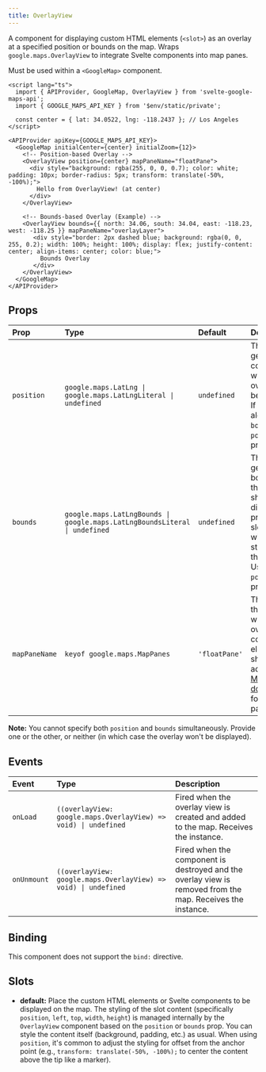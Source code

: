 ```yaml
---
title: OverlayView
---
```

A component for displaying custom HTML elements (`<slot>`) as an overlay at a specified position or bounds on the map.
Wraps `google.maps.OverlayView` to integrate Svelte components into map panes.

Must be used within a `<GoogleMap>` component.

```svelte
<script lang="ts">
  import { APIProvider, GoogleMap, OverlayView } from 'svelte-google-maps-api';
  import { GOOGLE_MAPS_API_KEY } from '$env/static/private';

  const center = { lat: 34.0522, lng: -118.2437 }; // Los Angeles
</script>

<APIProvider apiKey={GOOGLE_MAPS_API_KEY}>
  <GoogleMap initialCenter={center} initialZoom={12}>
    <!-- Position-based Overlay -->
    <OverlayView position={center} mapPaneName="floatPane">
      <div style="background: rgba(255, 0, 0, 0.7); color: white; padding: 10px; border-radius: 5px; transform: translate(-50%, -100%);">
        Hello from OverlayView! (at center)
      </div>
    </OverlayView>

    <!-- Bounds-based Overlay (Example) -->
    <OverlayView bounds={{ north: 34.06, south: 34.04, east: -118.23, west: -118.25 }} mapPaneName="overlayLayer">
       <div style="border: 2px dashed blue; background: rgba(0, 0, 255, 0.2); width: 100%; height: 100%; display: flex; justify-content: center; align-items: center; color: blue;">
         Bounds Overlay
       </div>
    </OverlayView>
  </GoogleMap>
</APIProvider>
```

## Props

| Prop          | Type                                                                 | Default       | Description                                                                                                                                                                        |
| :------------ | :------------------------------------------------------------------- | :------------ | :--------------------------------------------------------------------------------------------------------------------------------------------------------------------------------- |
| `position`    | `google.maps.LatLng \| google.maps.LatLngLiteral \| undefined`        | `undefined`   | The single geographical coordinate where the overlay should be displayed. If provided along with `bounds`, `position` takes precedence.                                              |
| `bounds`      | `google.maps.LatLngBounds \| google.maps.LatLngBoundsLiteral \| undefined` | `undefined`   | The geographical bounds where the overlay should be displayed. If provided, the slot content will be stretched to fit these bounds. Used only if `position` is not provided.      |
| `mapPaneName` | `keyof google.maps.MapPanes`                                       | `'floatPane'` | The name of the map pane where the overlay's container element should be added. See [MapPanes documentation](https://developers.google.com/maps/documentation/javascript/reference/map#MapPanes) for available pane names. |

**Note:** You cannot specify both `position` and `bounds` simultaneously. Provide one or the other, or neither (in which case the overlay won't be displayed).

## Events

| Event       | Type                                                      | Description                                                                                             |
| :---------- | :-------------------------------------------------------- | :---------------------------------------------------------------------------------------------------- |
| `onLoad`    | `((overlayView: google.maps.OverlayView) => void) \| undefined` | Fired when the overlay view is created and added to the map. Receives the instance.                   |
| `onUnmount` | `((overlayView: google.maps.OverlayView) => void) \| undefined` | Fired when the component is destroyed and the overlay view is removed from the map. Receives the instance. |

## Binding

This component does not support the `bind:` directive.

## Slots

*   **default:** Place the custom HTML elements or Svelte components to be displayed on the map. The styling of the slot content (specifically `position`, `left`, `top`, `width`, `height`) is managed internally by the `OverlayView` component based on the `position` or `bounds` prop. You can style the content itself (background, padding, etc.) as usual. When using `position`, it's common to adjust the styling for offset from the anchor point (e.g., `transform: translate(-50%, -100%);` to center the content above the tip like a marker). 